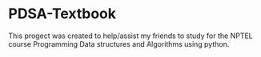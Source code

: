 # PDSA-Textbook
This progect was created to help/assist my friends to study for the NPTEL course Programming Data structures and Algorithms using python. 
